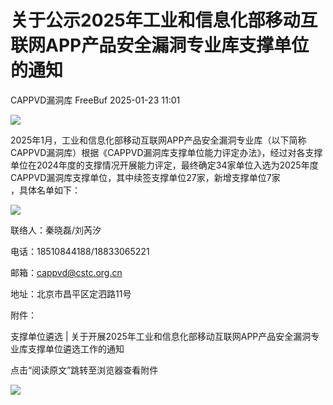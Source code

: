 #  关于公示2025年工业和信息化部移动互联网APP产品安全漏洞专业库支撑单位的通知   
CAPPVD漏洞库  FreeBuf   2025-01-23 11:01  
  
![](https://mmbiz.qpic.cn/mmbiz_gif/qq5rfBadR38jUokdlWSNlAjmEsO1rzv3srXShFRuTKBGDwkj4gvYy34iajd6zQiaKl77Wsy9mjC0xBCRg0YgDIWg/640?wx_fmt=gif&wxfrom=5&wx_lazy=1&tp=webp "")  
  
  
2025年1月，工业和信息化部移动互联网APP产品安全漏洞专业库（以下简称CAPPVD漏洞库）根据《CAPPVD漏洞库支撑单位能力评定办法》，经过对各支撑单位在2024年度的支撑情况开展能力评定，最终确定34家单位入选为2025年度CAPPVD漏洞库支撑单位，其中续签支撑单位27家，新增支撑单位7家  
，具体名单如下：  
  
  
![](https://mmbiz.qpic.cn/sz_mmbiz_png/J4GklExdO3vjCXAls2NzjUkTRdoRerTm1WNOGibz7RicTFtdQib0qOjjwKFPBFNprOFvhRPGALmCO3CjfuCSuCLjw/640?wx_fmt=png&from=appmsg&wxfrom=13&tp=wxpic "")  
  
  
  
联络人：秦晓磊/刘芮汐  
  
电话：18510844188/18833065221  
  
邮箱：cappvd@cstc.org.cn  
  
地址：北京市昌平区定泗路11号  
  
  
附件：  
  
支撑单位遴选 | 关于开展2025年工业和信息化部移动互联网APP产品安全漏洞专业库支撑单位遴选工作的通知  
  
点击“阅读原文”跳转至浏览器查看附件  
  
  
![](https://mmbiz.qpic.cn/mmbiz_gif/qq5rfBadR3icF8RMnJbsqatMibR6OicVrUDaz0fyxNtBDpPlLfibJZILzHQcwaKkb4ia57xAShIJfQ54HjOG1oPXBew/640?wx_fmt=gif&wxfrom=5&wx_lazy=1&tp=webp "")  
  

